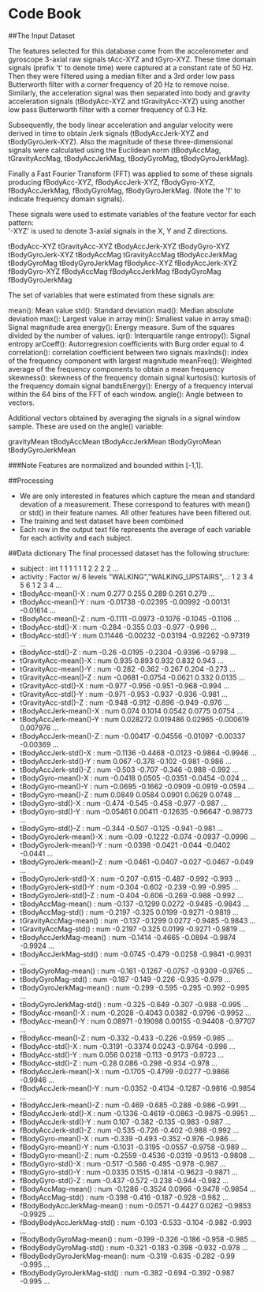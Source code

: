 Code Book
=========
##The Input Dataset

The features selected for this database come from the accelerometer and gyroscope 3-axial raw signals tAcc-XYZ and tGyro-XYZ. These time domain signals (prefix 't' to denote time) were captured at a constant rate of 50 Hz. Then they were filtered using a median filter and a 3rd order low pass Butterworth filter with a corner frequency of 20 Hz to remove noise. Similarly, the acceleration signal was then separated into body and gravity acceleration signals (tBodyAcc-XYZ and tGravityAcc-XYZ) using another low pass Butterworth filter with a corner frequency of 0.3 Hz. 

Subsequently, the body linear acceleration and angular velocity were derived in time to obtain Jerk signals (tBodyAccJerk-XYZ and tBodyGyroJerk-XYZ). Also the magnitude of these three-dimensional signals were calculated using the Euclidean norm (tBodyAccMag, tGravityAccMag, tBodyAccJerkMag, tBodyGyroMag, tBodyGyroJerkMag). 

Finally a Fast Fourier Transform (FFT) was applied to some of these signals producing fBodyAcc-XYZ, fBodyAccJerk-XYZ, fBodyGyro-XYZ, fBodyAccJerkMag, fBodyGyroMag, fBodyGyroJerkMag. (Note the 'f' to indicate frequency domain signals). 

These signals were used to estimate variables of the feature vector for each pattern:  
'-XYZ' is used to denote 3-axial signals in the X, Y and Z directions.

tBodyAcc-XYZ
tGravityAcc-XYZ
tBodyAccJerk-XYZ
tBodyGyro-XYZ
tBodyGyroJerk-XYZ
tBodyAccMag
tGravityAccMag
tBodyAccJerkMag
tBodyGyroMag
tBodyGyroJerkMag
fBodyAcc-XYZ
fBodyAccJerk-XYZ
fBodyGyro-XYZ
fBodyAccMag
fBodyAccJerkMag
fBodyGyroMag
fBodyGyroJerkMag

The set of variables that were estimated from these signals are: 

mean(): Mean value
std(): Standard deviation
mad(): Median absolute deviation 
max(): Largest value in array
min(): Smallest value in array
sma(): Signal magnitude area
energy(): Energy measure. Sum of the squares divided by the number of values. 
iqr(): Interquartile range 
entropy(): Signal entropy
arCoeff(): Autorregresion coefficients with Burg order equal to 4
correlation(): correlation coefficient between two signals
maxInds(): index of the frequency component with largest magnitude
meanFreq(): Weighted average of the frequency components to obtain a mean frequency
skewness(): skewness of the frequency domain signal 
kurtosis(): kurtosis of the frequency domain signal 
bandsEnergy(): Energy of a frequency interval within the 64 bins of the FFT of each window.
angle(): Angle between to vectors.

Additional vectors obtained by averaging the signals in a signal window sample. These are used on the angle() variable:

gravityMean
tBodyAccMean
tBodyAccJerkMean
tBodyGyroMean
tBodyGyroJerkMean

###Note
Features are normalized and bounded within [-1,1].

##Processing
- We are only interested in features which capture the mean and standard devation of a measurement. These correspond to features with mean() or std() in their feature names. All other features have been filtered out.
- The training and test dataset have been combined
- Each row in the output text file represents the average of each variable for each activity and each subject.

##Data dictionary
The final processed dataset has the following structure:

- subject                    : int  1 1 1 1 1 1 2 2 2 2 ...
- activity                   : Factor w/ 6 levels "WALKING","WALKING_UPSTAIRS",..: 1 2 3 4 5 6 1 2 3 4 ...
- tBodyAcc-mean()-X          : num  0.277 0.255 0.289 0.261 0.279 ...
- tBodyAcc-mean()-Y          : num  -0.01738 -0.02395 -0.00992 -0.00131 -0.01614 ...
- tBodyAcc-mean()-Z          : num  -0.1111 -0.0973 -0.1076 -0.1045 -0.1106 ...
- tBodyAcc-std()-X           : num  -0.284 -0.355 0.03 -0.977 -0.996 ...
- tBodyAcc-std()-Y           : num  0.11446 -0.00232 -0.03194 -0.92262 -0.97319 ...
- tBodyAcc-std()-Z           : num  -0.26 -0.0195 -0.2304 -0.9396 -0.9798 ...
- tGravityAcc-mean()-X       : num  0.935 0.893 0.932 0.832 0.943 ...
- tGravityAcc-mean()-Y       : num  -0.282 -0.362 -0.267 0.204 -0.273 ...
- tGravityAcc-mean()-Z       : num  -0.0681 -0.0754 -0.0621 0.332 0.0135 ...
- tGravityAcc-std()-X        : num  -0.977 -0.956 -0.951 -0.968 -0.994 ...
- tGravityAcc-std()-Y        : num  -0.971 -0.953 -0.937 -0.936 -0.981 ...
- tGravityAcc-std()-Z        : num  -0.948 -0.912 -0.896 -0.949 -0.976 ...
- tBodyAccJerk-mean()-X      : num  0.074 0.1014 0.0542 0.0775 0.0754 ...
- tBodyAccJerk-mean()-Y      : num  0.028272 0.019486 0.02965 -0.000619 0.007976 ...
- tBodyAccJerk-mean()-Z      : num  -0.00417 -0.04556 -0.01097 -0.00337 -0.00369 ...
- tBodyAccJerk-std()-X       : num  -0.1136 -0.4468 -0.0123 -0.9864 -0.9946 ...
- tBodyAccJerk-std()-Y       : num  0.067 -0.378 -0.102 -0.981 -0.986 ...
- tBodyAccJerk-std()-Z       : num  -0.503 -0.707 -0.346 -0.988 -0.992 ...
- tBodyGyro-mean()-X         : num  -0.0418 0.0505 -0.0351 -0.0454 -0.024 ...
- tBodyGyro-mean()-Y         : num  -0.0695 -0.1662 -0.0909 -0.0919 -0.0594 ...
- tBodyGyro-mean()-Z         : num  0.0849 0.0584 0.0901 0.0629 0.0748 ...
- tBodyGyro-std()-X          : num  -0.474 -0.545 -0.458 -0.977 -0.987 ...
- tBodyGyro-std()-Y          : num  -0.05461 0.00411 -0.12635 -0.96647 -0.98773 ...
- tBodyGyro-std()-Z          : num  -0.344 -0.507 -0.125 -0.941 -0.981 ...
- tBodyGyroJerk-mean()-X     : num  -0.09 -0.1222 -0.074 -0.0937 -0.0996 ...
- tBodyGyroJerk-mean()-Y     : num  -0.0398 -0.0421 -0.044 -0.0402 -0.0441 ...
- tBodyGyroJerk-mean()-Z     : num  -0.0461 -0.0407 -0.027 -0.0467 -0.049 ...
- tBodyGyroJerk-std()-X      : num  -0.207 -0.615 -0.487 -0.992 -0.993 ...
- tBodyGyroJerk-std()-Y      : num  -0.304 -0.602 -0.239 -0.99 -0.995 ...
- tBodyGyroJerk-std()-Z      : num  -0.404 -0.606 -0.269 -0.988 -0.992 ...
- tBodyAccMag-mean()         : num  -0.137 -0.1299 0.0272 -0.9485 -0.9843 ...
- tBodyAccMag-std()          : num  -0.2197 -0.325 0.0199 -0.9271 -0.9819 ...
- tGravityAccMag-mean()      : num  -0.137 -0.1299 0.0272 -0.9485 -0.9843 ...
- tGravityAccMag-std()       : num  -0.2197 -0.325 0.0199 -0.9271 -0.9819 ...
- tBodyAccJerkMag-mean()     : num  -0.1414 -0.4665 -0.0894 -0.9874 -0.9924 ...
- tBodyAccJerkMag-std()      : num  -0.0745 -0.479 -0.0258 -0.9841 -0.9931 ...
- tBodyGyroMag-mean()        : num  -0.161 -0.1267 -0.0757 -0.9309 -0.9765 ...
- tBodyGyroMag-std()         : num  -0.187 -0.149 -0.226 -0.935 -0.979 ...
- tBodyGyroJerkMag-mean()    : num  -0.299 -0.595 -0.295 -0.992 -0.995 ...
- tBodyGyroJerkMag-std()     : num  -0.325 -0.649 -0.307 -0.988 -0.995 ...
- fBodyAcc-mean()-X          : num  -0.2028 -0.4043 0.0382 -0.9796 -0.9952 ...
- fBodyAcc-mean()-Y          : num  0.08971 -0.19098 0.00155 -0.94408 -0.97707 ...
- fBodyAcc-mean()-Z          : num  -0.332 -0.433 -0.226 -0.959 -0.985 ...
- fBodyAcc-std()-X           : num  -0.3191 -0.3374 0.0243 -0.9764 -0.996 ...
- fBodyAcc-std()-Y           : num  0.056 0.0218 -0.113 -0.9173 -0.9723 ...
- fBodyAcc-std()-Z           : num  -0.28 0.086 -0.298 -0.934 -0.978 ...
- fBodyAccJerk-mean()-X      : num  -0.1705 -0.4799 -0.0277 -0.9866 -0.9946 ...
- fBodyAccJerk-mean()-Y      : num  -0.0352 -0.4134 -0.1287 -0.9816 -0.9854 ...
- fBodyAccJerk-mean()-Z      : num  -0.469 -0.685 -0.288 -0.986 -0.991 ...
- fBodyAccJerk-std()-X       : num  -0.1336 -0.4619 -0.0863 -0.9875 -0.9951 ...
- fBodyAccJerk-std()-Y       : num  0.107 -0.382 -0.135 -0.983 -0.987 ...
- fBodyAccJerk-std()-Z       : num  -0.535 -0.726 -0.402 -0.988 -0.992 ...
- fBodyGyro-mean()-X         : num  -0.339 -0.493 -0.352 -0.976 -0.986 ...
- fBodyGyro-mean()-Y         : num  -0.1031 -0.3195 -0.0557 -0.9758 -0.989 ...
- fBodyGyro-mean()-Z         : num  -0.2559 -0.4536 -0.0319 -0.9513 -0.9808 ...
- fBodyGyro-std()-X          : num  -0.517 -0.566 -0.495 -0.978 -0.987 ...
- fBodyGyro-std()-Y          : num  -0.0335 0.1515 -0.1814 -0.9623 -0.9871 ...
- fBodyGyro-std()-Z          : num  -0.437 -0.572 -0.238 -0.944 -0.982 ...
- fBodyAccMag-mean()         : num  -0.1286 -0.3524 0.0966 -0.9478 -0.9854 ...
- fBodyAccMag-std()          : num  -0.398 -0.416 -0.187 -0.928 -0.982 ...
- fBodyBodyAccJerkMag-mean() : num  -0.0571 -0.4427 0.0262 -0.9853 -0.9925 ...
- fBodyBodyAccJerkMag-std()  : num  -0.103 -0.533 -0.104 -0.982 -0.993 ...
- fBodyBodyGyroMag-mean()    : num  -0.199 -0.326 -0.186 -0.958 -0.985 ...
- fBodyBodyGyroMag-std()     : num  -0.321 -0.183 -0.398 -0.932 -0.978 ...
- fBodyBodyGyroJerkMag-mean(): num  -0.319 -0.635 -0.282 -0.99 -0.995 ...
- fBodyBodyGyroJerkMag-std() : num  -0.382 -0.694 -0.392 -0.987 -0.995 ...
